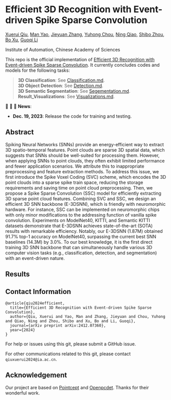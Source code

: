 # Efficient 3D Recognition with Event-driven Spike Sparse Convolution

[Xuerui Qiu](https://scholar.google.com/citations?user=bMwW4e8AAAAJ&hl=zh-CN), [Man Yao](https://scholar.google.com/citations?user=eE4vvp0AAAAJ), [Jieyuan Zhang](https://scholar.google.com/citations?user=c8Qww6YAAAAJ&hl=zh-CN&oi=sra), [Yuhong Chou](https://scholar.google.com/citations?user=8CpWM4cAAAAJ&hl=zh-CN&oi=ao), [Ning Qiao](), [Shibo Zhou](), [Bo Xu](), [Guoqi Li](https://scholar.google.com/citations?user=qCfE--MAAAAJ&)

Institute of Automation, Chinese Academy of Sciences

This repo is the official implementation of [ Efficient 3D Recognition with Event-driven Spike Sparse Convolution](https://arxiv.org/abs/2412.07360). It currently concludes codes and models for the following tasks:

> **3D Classification**: See [Classification.md](/classify_seg/readme.md).\
> **3D Object Detection**: See [Detection.md](SDT_V3/Detection/Readme.md).\
> **3D Semantic Segmentation**: See [Segementation.md](/classify_seg/readme.md). \
> **Result_Visualizations**:  See [Visualizations.md](/Result_Visualizations/README.md).


:rocket:  :rocket:  :rocket: **News**:

- **Dec. 19, 2023**: Release the code for training and testing.

## Abstract
Spiking Neural Networks (SNNs) provide an energy-efficient way to extract 3D spatio-temporal features. Point clouds are sparse 3D spatial data, which suggests that SNNs should be well-suited for processing them. However, when applying SNNs to point clouds, they often exhibit limited performance and fewer application scenarios. We attribute this to inappropriate preprocessing and feature extraction methods. To address this issue, we first introduce the Spike Voxel Coding (SVC) scheme, which encodes the 3D point clouds into a sparse spike train space, reducing the storage requirements and saving time on point cloud preprocessing. Then, we propose a Spike Sparse Convolution (SSC) model for efficiently extracting 3D sparse point cloud features. Combining SVC and SSC, we design an efficient 3D SNN backbone (E-3DSNN), which is friendly with neuromorphic hardware. For instance, SSC can be implemented on neuromorphic chips with only minor modifications to the addressing function of vanilla spike convolution. Experiments on ModelNet40, KITTI, and Semantic KITTI datasets demonstrate that E-3DSNN achieves state-of-the-art (SOTA) results with remarkable efficiency. Notably, our E-3DSNN (1.87M) obtained 91.7\% top-1 accuracy on ModelNet40, surpassing the current best SNN baselines (14.3M) by 3.0\%. To our best knowledge, it is the first direct training 3D SNN backbone that can simultaneously handle various 3D computer vision tasks (e.g., classification, detection, and segmentation) with an event-driven nature.

## Results



## Contact Information

```
@article{qiu2024efficient,
  title={Efficient 3D Recognition with Event-driven Spike Sparse Convolution},
  author={Qiu, Xuerui and Yao, Man and Zhang, Jieyuan and Chou, Yuhong and Qiao, Ning and Zhou, Shibo and Xu, Bo and Li, Guoqi},
  journal={arXiv preprint arXiv:2412.07360},
  year={2024}
}
```

For help or issues using this git, please submit a GitHub issue.

For other communications related to this git, please contact `qiuxuerui2024@ia.ac.cn`.

## Acknowledgement
Our project are based on [Pointcept](https://github.com/Pointcept/Pointcept) and [Openpcdet](https://github.com/open-mmlab/OpenPCDet). Thanks for their wonderful work.
